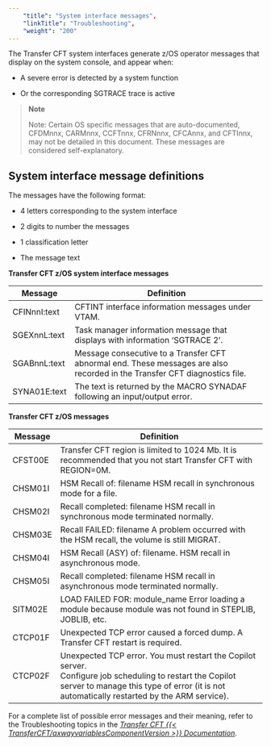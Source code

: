 ```yaml
---
    "title": "System interface messages",
    "linkTitle": "Troubleshooting",
    "weight": "200"
---
```

The Transfer CFT system interfaces generate z/OS operator messages that display on the system console, and appear when:

- A severe error is detected by a system function

<!-- -->

- Or the corresponding SGTRACE trace is active

> **Note**
>
> Note: Certain OS specific messages that are auto-documented, CFDMnnx, CARMnnx, CCFTnnx, CFRNnnx, CFCAnnx, and CFTInnx, may not be detailed in this document. These messages are considered self-explanatory.

System interface message definitions
------------------------------------

The messages have the following format:

- 4 letters corresponding to the system interface

<!-- -->

- 2 digits to number the messages

<!-- -->

- 1 classification letter

<!-- -->

- The message text

****Transfer CFT z/OS system interface messages****


| Message | Definition |
| --- | --- |
| CFINnnI:text | CFTINT interface information messages under VTAM. |
| SGEXnnL:text | Task manager information message that displays with information ‘SGTRACE 2’. |
| SGABnnL:text | Message consecutive to a Transfer CFT abnormal end. These messages are also recorded in the Transfer CFT diagnostics file. |
| SYNA01E:text | The text is returned by the MACRO SYNADAF following an input/output error. |


**Transfer CFT z/OS messages**


| Message | Definition |
| --- | --- |
| CFST00E | Transfer CFT region is limited to 1024 Mb. It is recommended that you not start Transfer CFT with REGION=0M. |
| CHSM01I | HSM Recall of: filename HSM recall in synchronous mode for a file. |
| CHSM02I | Recall completed: filename HSM recall in synchronous mode terminated normally. |
| CHSM03E | Recall FAILED: filename A problem occurred with the HSM recall, the volume is still MIGRAT. |
| CHSM04I | HSM Recall (ASY) of: filename. HSM recall in asynchronous mode. |
| CHSM05I | Recall completed: filename HSM recall in asynchronous mode terminated normally. |
| SITM02E | LOAD FAILED FOR: module_name Error loading a module because module was not found in STEPLIB, JOBLIB, etc. |
| CTCP01F  | Unexpected TCP error caused a forced dump. A Transfer CFT restart is required. |
| CTCP02F  | Unexpected TCP error. You must restart the Copilot server.<br/> Configure job scheduling to restart the Copilot server to manage this type of error (it is not automatically restarted by the ARM service). |


For a complete list of possible error messages and their meaning, refer to the Troubleshooting topics in the *[*Transfer CFT* {{< TransferCFT/axwayvariablesComponentVersion  >}} *Documentation*](http://docs-dev.ecd.axway.int/u/documentation/transfer_cft/3.2.4/webhelp_portal/content/troubleshooting/messages_and_codes/messages_and_error_codes_start_here.htm)*.
